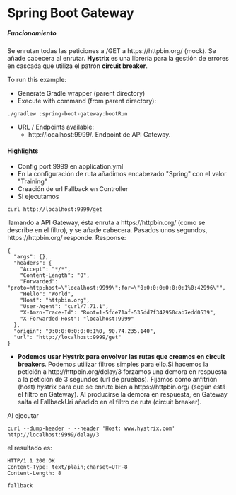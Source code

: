 
# Spring Boot Gateway

##### Funcionamiento

Se enrutan todas las peticiones a /GET a https<nolink>://httpbin.org/ (mock). Se añade cabecera al enrutar.
<b>Hystrix</b> es una librería para la gestión de errores en cascada que utiliza el patrón <b>circuit breaker</b>.

To run this example:
+ Generate Gradle wrapper (parent directory)
+ Execute with command (from parent directory):

```
./gradlew :spring-boot-gateway:bootRun
```

+ URL / Endpoints available:
    - http<nolink>://localhost:9999/. Endpoint de API Gateway.
  
#### Highlights

+ Config port 9999 en application.yml
+ En la configuración de ruta añadimos encabezado "Spring" con el valor "Training"
+ Creación de url Fallback en Controller
+ Si ejecutamos 
```
curl http://localhost:9999/get
```
llamando a API Gateway, ésta enruta a https<nolink>://httpbin.org/ (como se describe en el filtro), y se añade cabecera. 
Pasados unos segundos, https<nolink>://httpbin.org/ responde. Response:
```
{
  "args": {}, 
  "headers": {
    "Accept": "*/*", 
    "Content-Length": "0", 
    "Forwarded": "proto=http;host=\"localhost:9999\";for=\"0:0:0:0:0:0:0:1%0:42996\"", 
    "Hello": "World", 
    "Host": "httpbin.org", 
    "User-Agent": "curl/7.71.1", 
    "X-Amzn-Trace-Id": "Root=1-5fce71af-535dd7f342950cab7edd0539", 
    "X-Forwarded-Host": "localhost:9999"
  }, 
  "origin": "0:0:0:0:0:0:0:1%0, 90.74.235.140", 
  "url": "http://localhost:9999/get"
}
```
+ <b>Podemos usar Hystrix para envolver las rutas que creamos en circuit breakers</b>. Podemos utilizar filtros simples para 
ello.Si hacemos la petición a http:<nolink>//httpbin.org/delay/3 forzamos una demora en respuesta a la petición de 3 segundos (url 
de pruebas). Fijamos como anfitrión (host) hystrix para que se enrute bien a https<nolink>://httpbin.org/ (según está
el filtro en Gateway). Al producirse la demora en respuesta, en Gateway salta el FallbackUri añadido en el filtro de 
ruta (circuit breaker). 


Al ejecutar
```
curl --dump-header - --header 'Host: www.hystrix.com' http://localhost:9999/delay/3
```
el resultado es:
```
HTTP/1.1 200 OK
Content-Type: text/plain;charset=UTF-8
Content-Length: 8

fallback
```



